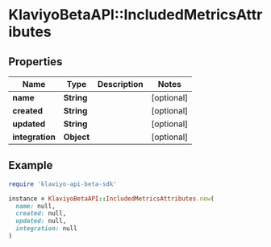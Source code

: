 # KlaviyoBetaAPI::IncludedMetricsAttributes

## Properties

| Name | Type | Description | Notes |
| ---- | ---- | ----------- | ----- |
| **name** | **String** |  | [optional] |
| **created** | **String** |  | [optional] |
| **updated** | **String** |  | [optional] |
| **integration** | **Object** |  | [optional] |

## Example

```ruby
require 'klaviyo-api-beta-sdk'

instance = KlaviyoBetaAPI::IncludedMetricsAttributes.new(
  name: null,
  created: null,
  updated: null,
  integration: null
)
```

